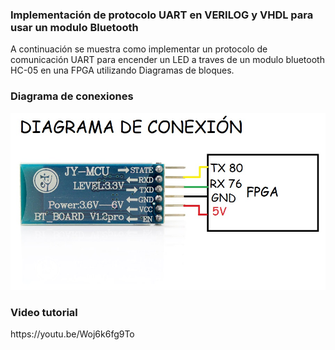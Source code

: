 ### Implementación de protocolo UART en VERILOG y VHDL para usar un modulo Bluetooth


<p>
A continuación se muestra como implementar un protocolo de comunicación UART para encender un LED a traves de un modulo bluetooth HC-05 en una FPGA utilizando Diagramas de bloques.
</p>

### Diagrama de conexiones
![](https://github.com/DavidRosero/FPGAWorldCodes/blob/main/video18/DiaCon.jpg)
### Video tutorial
<p>
https://youtu.be/Woj6k6fg9To
</p>
